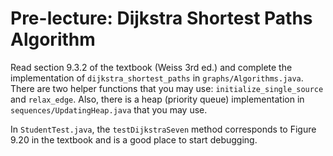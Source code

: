 # Pre-lecture: Dijkstra Shortest Paths Algorithm

Read section 9.3.2 of the textbook (Weiss 3rd ed.) and complete the implementation
of `dijkstra_shortest_paths` in `graphs/Algorithms.java`. There are two helper
functions that you may use: `initialize_single_source` and `relax_edge`.
Also, there is a heap (priority queue) implementation in `sequences/UpdatingHeap.java`
that you may use.

In `StudentTest.java`, the `testDijkstraSeven` method corresponds
to Figure 9.20 in the textbook and is a good place to start debugging.